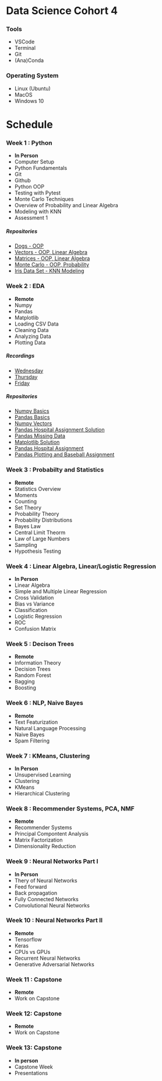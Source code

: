 # Data Science Cohort 4

### Tools

- VSCode
- Terminal
- Git
- (Ana)Conda

### Operating System

- Linux (Ubuntu)
- MacOS
- Windows 10

# Schedule

### Week 1 : Python

- **In Person**
- Computer Setup
- Python Fundamentals
- Git
- Github
- Python OOP
- Testing with Pytest
- Monte Carlo Techniques
- Overview of Probability and Linear Algebra
- Modeling with KNN
- Assessment 1

##### Repositories

- [Dogs - OOP](https://github.com/data-science-ml/who-let-the-dogs-out)
- [Vectors - OOP, Linear Algebra](https://github.com/data-science-ml/all-the-vectors)
- [Matrices - OOP, Linear Algebra](https://github.com/data-science-ml/enter-the-matrix)
- [Monte Carlo - OOP, Probability](https://github.com/data-science-ml/monte-carlo)
- [Iris Data Set - KNN Modeling](https://github.com/data-science-ml/knn-iris-data-set)

### Week 2 : EDA

- **Remote**
- Numpy
- Pandas
- Matplotlib
- Loading CSV Data
- Cleaning Data
- Analyzing Data
- Plotting Data

##### Recordings

- [Wednesday](https://global.gotomeeting.com/play/recording/e91c304a7cba0fdd8ec651faf4186626255123d4b544778b842880da6a142d7d)
- [Thursday](https://global.gotomeeting.com/play/recording/e8cbb1dc8a489423728b3457bb0889d1712fe5065932d311fe56a8ba37b0ec88)
- [Friday](https://global.gotomeeting.com/play/recording/535c1d787df5dd5f189ed375fd130631071c306fa44f4dac17345f0b48463447)

##### Repositories

- [Numpy Basics](https://github.com/data-science-ml/numpy-basics)
- [Pandas Basics](https://github.com/data-science-ml/pandas-basics)
- [Numpy Vectors](https://github.com/data-science-ml/numpy-vectors)
- [Pandas Hospital Assignment Solution](https://github.com/data-science-ml/pandas-assignment)
- [Pandas Missing Data](https://github.com/data-science-ml/pandas-missing-data)
- [Matplotlib Solution](https://github.com/data-science-ml/matplotlib-assignment-solution)
- [Pandas Hospital Assignment](https://github.com/gschool/dsi-pandas)
- [Pandas Plotting and Baseball Assignment](https://github.com/gschool/dsi-pandas-matplotlib)

### Week 3 : Probabilty and Statistics

- **Remote**
- Statistics Overview
- Moments
- Counting
- Set Theory
- Probability Theory
- Probability Distributions
- Bayes Law
- Central Limit Theorm
- Law of Large Numbers
- Sampling
- Hypothesis Testing

### Week 4 : Linear Algebra, Linear/Logistic Regression

- **In Person**
- Linear Algebra
- Simple and Multiple Linear Regression
- Cross Validation
- Bias vs Variance
- Classification
- Logistic Regression
- ROC
- Confusion Matrix

### Week 5 : Decison Trees

- **Remote**
- Information Theory
- Decision Trees
- Random Forest
- Bagging
- Boosting

### Week 6 : NLP, Naive Bayes

- **Remote**
- Text Featurization
- Natural Language Processing
- Naive Bayes
- Spam Filtering

### Week 7 : KMeans, Clustering

- **In Person**
- Unsupervised Learning
- Clustering
- KMeans
- Hierarchical Clustering

### Week 8 : Recommender Systems, PCA, NMF

- **Remote**
- Recommender Systems
- Principal Compontent Analysis
- Matrix Factorization
- Dimensionality Reduction

### Week 9 : Neural Networks Part I

- **In Person**
- Thery of Neural Networks
- Feed forward
- Back propagation
- Fully Connected Networks
- Convolutional Neural Networks

### Week 10 : Neural Networks Part II

- **Remote**
- Tensorflow
- Keras
- CPUs vs GPUs
- Recurrent Neural Networks
- Generative Adversarial Networks

### Week 11 : Capstone

- **Remote**
- Work on Capstone

### Week 12: Capstone

- **Remote**
- Work on Capstone

### Week 13: Capstone

- **In person**
- Capstone Week
- Presentations

